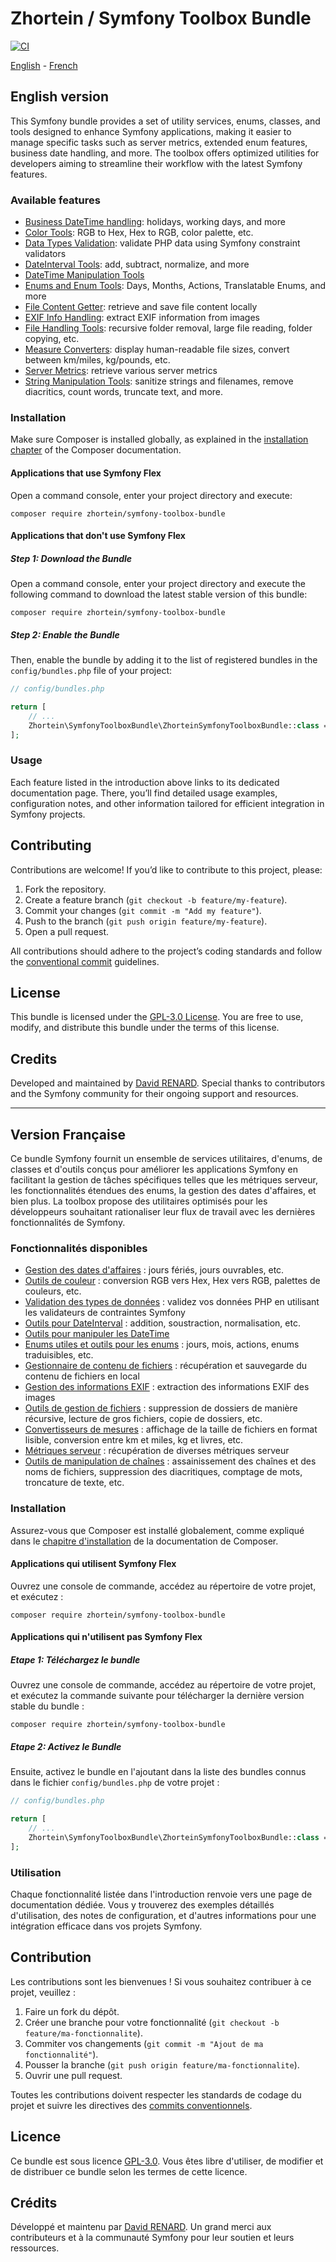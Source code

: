 # Zhortein / Symfony Toolbox Bundle

[![CI](https://github.com/Zhortein/symfony-toolbox-bundle/actions/workflows/ci.yml/badge.svg)](https://github.com/Zhortein/symfony-toolbox-bundle/actions/workflows/ci.yml)

[English](#english-version) - [French](#version-française)

## English version

This Symfony bundle provides a set of utility services, enums, classes, and tools designed to enhance Symfony applications, making it easier to manage specific tasks such as server metrics, extended enum features, business date handling, and more. The toolbox offers optimized utilities for developers aiming to streamline their workflow with the latest Symfony features.

### Available features
- [Business DateTime handling](./docs/en/BusinessDateTime.md): holidays, working days, and more
- [Color Tools](./docs/en/ColorTools.md): RGB to Hex, Hex to RGB, color palette, etc.
- [Data Types Validation](./docs/en/DataTypeValidator.md): validate PHP data using Symfony constraint validators
- [DateInterval Tools](./docs/en/TimeToolBox.md): add, subtract, normalize, and more
- [DateTime Manipulation Tools](./docs/en/DateToolBox.md)
- [Enums and Enum Tools](./docs/en/Enums.md): Days, Months, Actions, Translatable Enums, and more
- [File Content Getter](./docs/en/FileContentGetter.md): retrieve and save file content locally
- [EXIF Info Handling](./docs/en/FileExifInfo.md): extract EXIF information from images
- [File Handling Tools](./docs/en/FileToolBox.md): recursive folder removal, large file reading, folder copying, etc.
- [Measure Converters](./docs/en/MeasureConverter.md): display human-readable file sizes, convert between km/miles, kg/pounds, etc.
- [Server Metrics](./docs/en/ServerMetric.md): retrieve various server metrics
- [String Manipulation Tools](./docs/en/StringTools.md): sanitize strings and filenames, remove diacritics, count words, truncate text, and more.

### Installation

Make sure Composer is installed globally, as explained in the
[installation chapter](https://getcomposer.org/doc/00-intro.md)
of the Composer documentation.

#### Applications that use Symfony Flex

Open a command console, enter your project directory and execute:

```console
composer require zhortein/symfony-toolbox-bundle
```

#### Applications that don't use Symfony Flex

##### Step 1: Download the Bundle

Open a command console, enter your project directory and execute the
following command to download the latest stable version of this bundle:

```console
composer require zhortein/symfony-toolbox-bundle
```

##### Step 2: Enable the Bundle

Then, enable the bundle by adding it to the list of registered bundles
in the `config/bundles.php` file of your project:

```php
// config/bundles.php

return [
    // ...
    Zhortein\SymfonyToolboxBundle\ZhorteinSymfonyToolboxBundle::class => ['all' => true],
];
```

### Usage

Each feature listed in the introduction above links to its dedicated documentation page. There, you’ll find detailed usage examples, configuration notes, and other information tailored for efficient integration in Symfony projects.

## Contributing

Contributions are welcome! If you’d like to contribute to this project, please:
1. Fork the repository.
2. Create a feature branch (`git checkout -b feature/my-feature`).
3. Commit your changes (`git commit -m "Add my feature"`).
4. Push to the branch (`git push origin feature/my-feature`).
5. Open a pull request.

All contributions should adhere to the project’s coding standards and follow the [conventional commit](https://www.conventionalcommits.org/) guidelines.

## License

This bundle is licensed under the [GPL-3.0 License](./LICENSE). You are free to use, modify, and distribute this bundle under the terms of this license.

## Credits

Developed and maintained by [David RENARD](https://github.com/Zhortein). Special thanks to contributors and the Symfony community for their ongoing support and resources.

---

## Version Française

Ce bundle Symfony fournit un ensemble de services utilitaires, d'enums, de classes et d'outils conçus pour améliorer les applications Symfony en facilitant la gestion de tâches spécifiques telles que les métriques serveur, les fonctionnalités étendues des enums, la gestion des dates d'affaires, et bien plus. La toolbox propose des utilitaires optimisés pour les développeurs souhaitant rationaliser leur flux de travail avec les dernières fonctionnalités de Symfony.

### Fonctionnalités disponibles
- [Gestion des dates d'affaires](./docs/fr/BusinessDateTime.md) : jours fériés, jours ouvrables, etc.
- [Outils de couleur](./docs/fr/ColorTools.md) : conversion RGB vers Hex, Hex vers RGB, palettes de couleurs, etc.
- [Validation des types de données](./docs/fr/DataTypeValidator.md) : validez vos données PHP en utilisant les validateurs de contraintes Symfony
- [Outils pour DateInterval](./docs/fr/TimeToolBox.md) : addition, soustraction, normalisation, etc.
- [Outils pour manipuler les DateTime](./docs/fr/DateToolBox.md)
- [Enums utiles et outils pour les enums](./docs/fr/Enums.md) : jours, mois, actions, enums traduisibles, etc.
- [Gestionnaire de contenu de fichiers](./docs/fr/FileContentGetter.md) : récupération et sauvegarde du contenu de fichiers en local
- [Gestion des informations EXIF](./docs/fr/FileExifInfo.md) : extraction des informations EXIF des images
- [Outils de gestion de fichiers](./docs/fr/FileToolBox.md) : suppression de dossiers de manière récursive, lecture de gros fichiers, copie de dossiers, etc.
- [Convertisseurs de mesures](./docs/fr/MeasureConverter.md) : affichage de la taille de fichiers en format lisible, conversion entre km et miles, kg et livres, etc.
- [Métriques serveur](./docs/fr/ServerMetric.md) : récupération de diverses métriques serveur
- [Outils de manipulation de chaînes](./docs/fr/StringTools.md) : assainissement des chaînes et des noms de fichiers, suppression des diacritiques, comptage de mots, troncature de texte, etc.

### Installation

Assurez-vous que Composer est installé globalement, comme expliqué dans le
[chapitre d'installation](https://getcomposer.org/doc/00-intro.md)
de la documentation de Composer.

#### Applications qui utilisent Symfony Flex

Ouvrez une console de commande, accédez au répertoire de votre projet, et exécutez :

```console
composer require zhortein/symfony-toolbox-bundle
```

#### Applications qui n'utilisent pas Symfony Flex

##### Etape 1: Téléchargez le bundle

Ouvrez une console de commande, accédez au répertoire de votre projet, et exécutez la
commande suivante pour télécharger la dernière version stable du bundle :

```console
composer require zhortein/symfony-toolbox-bundle
```

##### Etape 2: Activez le Bundle

Ensuite, activez le bundle en l'ajoutant dans la liste des bundles connus 
dans le fichier `config/bundles.php` de votre projet :

```php
// config/bundles.php

return [
    // ...
    Zhortein\SymfonyToolboxBundle\ZhorteinSymfonyToolboxBundle::class => ['all' => true],
];
```

### Utilisation

Chaque fonctionnalité listée dans l'introduction renvoie vers une page de documentation dédiée. Vous y trouverez des exemples détaillés d'utilisation, des notes de configuration, et d'autres informations pour une intégration efficace dans vos projets Symfony.

## Contribution

Les contributions sont les bienvenues ! Si vous souhaitez contribuer à ce projet, veuillez :
1. Faire un fork du dépôt.
2. Créer une branche pour votre fonctionnalité (`git checkout -b feature/ma-fonctionnalite`).
3. Commiter vos changements (`git commit -m "Ajout de ma fonctionnalité"`).
4. Pousser la branche (`git push origin feature/ma-fonctionnalite`).
5. Ouvrir une pull request.

Toutes les contributions doivent respecter les standards de codage du projet et suivre les directives des [commits conventionnels](https://www.conventionalcommits.org/).

## Licence

Ce bundle est sous licence [GPL-3.0](./LICENSE). Vous êtes libre d'utiliser, de modifier et de distribuer ce bundle selon les termes de cette licence.

## Crédits

Développé et maintenu par [David RENARD](https://github.com/Zhortein). Un grand merci aux contributeurs et à la communauté Symfony pour leur soutien et leurs ressources.


